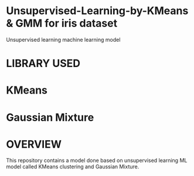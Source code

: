 # Unsupervised-Learning-by-KMeans & GMM for iris dataset
Unsupervised learning machine learning model
# LIBRARY USED
# KMeans
# Gaussian Mixture
# OVERVIEW
This repository contains a model done based on unsupervised learning ML model called KMeans clustering and Gaussian Mixture.
